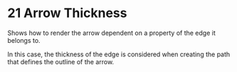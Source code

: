 # 21 Arrow Thickness

Shows how to render the arrow dependent on a property of the edge it belongs
to.
  

In this case, the thickness of the edge is considered when creating the path that
defines the outline of the arrow.
